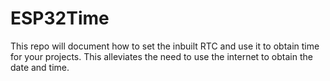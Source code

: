 # ESP32Time
This repo will document how to set the inbuilt RTC and use it to obtain time for your projects. This alleviates the need to use the internet to obtain the date and time.
